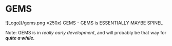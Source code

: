 # GEMS
![Logo](/gems.png =250x)
GEMS - GEMS is ESSENTIALLY MAYBE SPINEL

Note: GEMS is in *really early development*, and will probably be that way for ***quite a while.***
